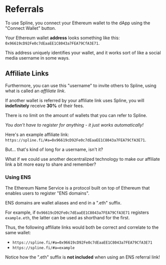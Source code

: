 # Referrals

To use Spline, you connect your Ethereum wallet to the dApp using the "Connect Wallet" button.

Your Ethereum wallet **address** looks something like this: `0x96619cD92Fe0c7dEaaEE1C8043a7FEA79CfA3E71`.

This address uniquely identifies your wallet, and it works sort of like a social media username in some ways.

## Affiliate Links

Furthermore, you can use this "username" to invite others to Spline, using what is called an _affiliate link_.

If another wallet is referred by your affiliate link uses Spline, you will **indefinitely** receive **30%** of their fees.

There is no limit on the amount of wallets that you can refer to Spline.

_You don't have to register for anything - it just works automatically!_

Here's an example affiliate link: `https://spline.fi/#a=0x96619cD92Fe0c7dEaaEE1C8043a7FEA79CfA3E71`.

But... that's kind of long for a username, isn't it?

What if we could use another decentralized technology to make our affiliate link a bit more easy to share and remember?

### Using ENS

The Ethereum Name Service is a protocol built on top of Ethereum that enables users to register "ENS domains".

ENS domains are wallet aliases and end in a ".eth" suffix.

For example, if `0x96619cD92Fe0c7dEaaEE1C8043a7FEA79CfA3E71` registers `example.eth`, the latter can be used as shorthand for the first.

Thus, the following affiliate links would both be correct and correlate to the same wallet:

-   `https://spline.fi/#a=0x96619cD92Fe0c7dEaaEE1C8043a7FEA79CfA3E71`
-   `https://spline.fi/#a=example`

Notice how the ".eth" suffix is **not included** when using an ENS referral link!
